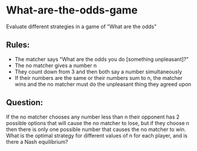 # What-are-the-odds-game
Evaluate different strategies in a game of "What are the odds"

## Rules:
* The matcher says "What are the odds you do [something unpleasant]?"  
* The no matcher gives a number n  
* They count down from 3 and then both say a number simultaneously  
* If their numbers are the same or their numbers sum to n, the matcher wins and the no matcher must do the unpleasant thing they agreed upon  

## Question:
If the no matcher chooses any number less than n their opponent has 2 possible options that will cause the no matcher to lose, but if they choose n then there is only one possible number that causes the no matcher to win. What is the optimal strategy for different values of n for each player, and is there a Nash equilibrium?
